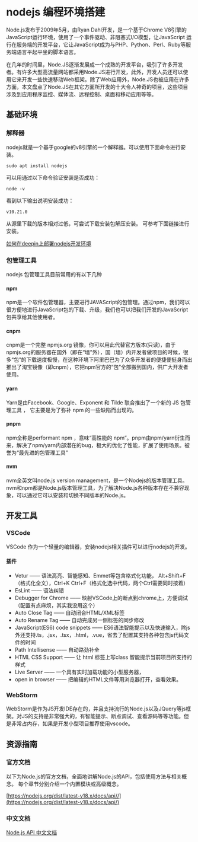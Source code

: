 # nodejs 编程环境搭建

Node.js发布于2009年5月，由Ryan Dahl开发，是一个基于Chrome V8引擎的JavaScript运行环境，使用了一个事件驱动、非阻塞式I/O模型，让JavaScript 运行在服务端的开发平台，它让JavaScript成为与PHP、Python、Perl、Ruby等服务端语言平起平坐的脚本语言。

在几年的时间里，Node.JS逐渐发展成一个成熟的开发平台，吸引了许多开发者。有许多大型高流量网站都采用Node.JS进行开发，此外，开发人员还可以使用它来开发一些快速移动Web框架。除了Web应用外，Node.JS也被应用在许多方面，本文盘点了Node.JS在其它方面所开发的十大令人神奇的项目，这些项目涉及到应用程序监控、媒体流、远程控制、桌面和移动应用等等。

## 基础环境

### 解释器

nodejs就是一个基于google的v8引擎的一个解释器。可以使用下面命令进行安装。

```Shell
sudo apt install nodejs
```

可以用通过以下命令验证安装是否成功：

```Shell
node -v
```

看到以下输出说明安装成功：

```Shell
v10.21.0
```

从源里下载的版本相对过低，可尝试下载安装包解压安装。
可参考下面链接进行安装。

[如何在deepin上部署nodejs开发环境](https://wiki.deepin.org/zh/如何在deepin上部署nodejs开发环境)

### 包管理工具

nodejs 包管理工具目前常用的有以下几种

#### npm

npm是一个软件包管理器，主要进行JAVAScript的包管理。通过npm，我们可以很方便地进行JavaScript包的下载、升级，我们也可以把我们开发的JavaScript包共享给其他使用者。

#### cnpm

cnpm是一个完整 npmjs.org 镜像，你可以用此代替官方版本(只读)，由于npmjs.org的服务器在国外（即在“墙”外），国（墙）内开发者做项目的时候，很多“包”的下载速度极慢，在这种环境下阿里巴巴为了众多开发者的便捷便挺身而出推出了淘宝镜像（即cnpm），它把npm官方的“包”全部搬到国内，供广大开发者使用。

#### yarn

Yarn是由Facebook、Google、Exponent 和 Tilde 联合推出了一个新的 JS 包管理工具 ， 它主要是为了弥补 npm 的一些缺陷而出现的。

#### pnpm

npm全称是performant npm ，意味“高性能的 npm”。pnpm由npm/yarn衍生而来，解决了npm/yarn内部潜在的bug，极大的优化了性能，扩展了使用场景。被誉为“最先进的包管理工具”

#### nvm

nvm全英文叫node.js version management，是一个Nodejs的版本管理工具。nvm和npm都是Node.js版本管理工具，为了解决Node.js各种版本存在不兼容现象，可以通过它可以安装和切换不同版本的Node.js。

## 开发工具

### VSCode

VSCode 作为一个轻量的编辑器，安装nodejs相关插件可以进行nodejs的开发。

#### 插件

- Vetur —— 语法高亮、智能感知、Emmet等包含格式化功能， Alt+Shift+F （格式化全文），Ctrl+K Ctrl+F（格式化选中代码，两个Ctrl需要同时按着）
- EsLint —— 语法纠错
- Debugger for Chrome —— 映射VSCode上的断点到chrome上，方便调试（配置有点麻烦，其实我没用这个）
- Auto Close Tag —— 自动闭合HTML/XML标签
- Auto Rename Tag —— 自动完成另一侧标签的同步修改
- JavaScript(ES6) code snippets —— ES6语法智能提示以及快速输入，除js外还支持.ts，.jsx，.tsx，.html，.vue，省去了配置其支持各种包含js代码文件的时间
- Path Intellisense —— 自动路劲补全
- HTML CSS Support —— 让 html 标签上写class 智能提示当前项目所支持的样式
- Live Server —— 一个具有实时加载功能的小型服务器，
- open in browser —— 把编辑的HTML文件等用浏览器打开，查看效果。

### WebStorm

WebStorm是作为JS开发IDE存在的，并且支持流行的Node.js以及JQuery等js框架。对JS的支持是非常强大的，有智能提示、断点调试、查看源码等等功能。但是非常占内存，如果是开发小型项目推荐使用vscode。

## 资源指南

### 官方文档

以下为Node.js的官方文档，全面地讲解Node.js的API，包括使用方法与相关概念。 每个章节分别介绍一个内置模块或高级概念。

[https://nodejs.org/dist/latest-v18.x/docs/api//](https://nodejs.org/dist/latest-v18.x/docs/api/)

### 中文文档

[Node.js API 中文文档](https://github.com/nodejscn/node-api-cn)

